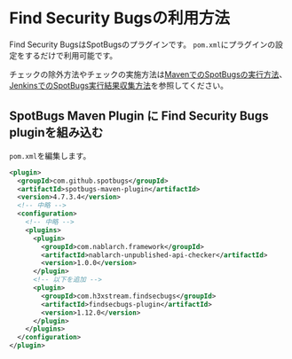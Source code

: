 # Find Security Bugsの利用方法

Find Security BugsはSpotBugsのプラグインです。
`pom.xml`にプラグインの設定をするだけで利用可能です。

チェックの除外方法やチェックの実施方法は[MavenでのSpotBugsの実行方法](./Maven-settings.md)、[JenkinsでのSpotBugs実行結果収集方法](./Jenkins-settings.md)を参照してください。

## SpotBugs Maven Plugin に Find Security Bugs pluginを組み込む

`pom.xml`を編集します。

```xml
<plugin>
  <groupId>com.github.spotbugs</groupId>
  <artifactId>spotbugs-maven-plugin</artifactId>
  <version>4.7.3.4</version>
  <!-- 中略 -->
  <configuration>
    <!-- 中略 -->
    <plugins>
      <plugin>
        <groupId>com.nablarch.framework</groupId>
        <artifactId>nablarch-unpublished-api-checker</artifactId>
        <version>1.0.0</version>
      </plugin>
      <!-- 以下を追加 -->
      <plugin>
        <groupId>com.h3xstream.findsecbugs</groupId>
        <artifactId>findsecbugs-plugin</artifactId>
        <version>1.12.0</version>
      </plugin>
    </plugins>
  </configuration>
</plugin>
```
